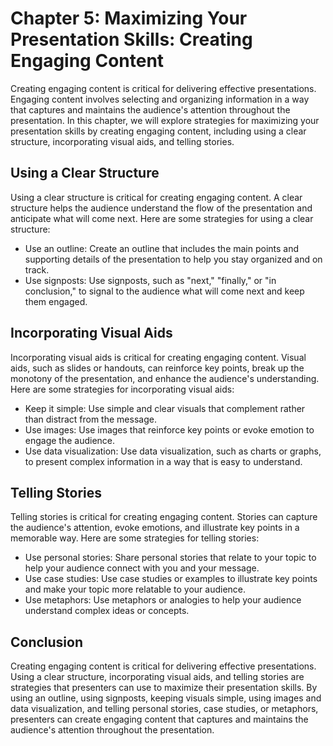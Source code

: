 Chapter 5: Maximizing Your Presentation Skills: Creating Engaging Content
=========================================================================

Creating engaging content is critical for delivering effective presentations. Engaging content involves selecting and organizing information in a way that captures and maintains the audience's attention throughout the presentation. In this chapter, we will explore strategies for maximizing your presentation skills by creating engaging content, including using a clear structure, incorporating visual aids, and telling stories.

Using a Clear Structure
-----------------------

Using a clear structure is critical for creating engaging content. A clear structure helps the audience understand the flow of the presentation and anticipate what will come next. Here are some strategies for using a clear structure:

* Use an outline: Create an outline that includes the main points and supporting details of the presentation to help you stay organized and on track.
* Use signposts: Use signposts, such as "next," "finally," or "in conclusion," to signal to the audience what will come next and keep them engaged.

Incorporating Visual Aids
-------------------------

Incorporating visual aids is critical for creating engaging content. Visual aids, such as slides or handouts, can reinforce key points, break up the monotony of the presentation, and enhance the audience's understanding. Here are some strategies for incorporating visual aids:

* Keep it simple: Use simple and clear visuals that complement rather than distract from the message.
* Use images: Use images that reinforce key points or evoke emotion to engage the audience.
* Use data visualization: Use data visualization, such as charts or graphs, to present complex information in a way that is easy to understand.

Telling Stories
---------------

Telling stories is critical for creating engaging content. Stories can capture the audience's attention, evoke emotions, and illustrate key points in a memorable way. Here are some strategies for telling stories:

* Use personal stories: Share personal stories that relate to your topic to help your audience connect with you and your message.
* Use case studies: Use case studies or examples to illustrate key points and make your topic more relatable to your audience.
* Use metaphors: Use metaphors or analogies to help your audience understand complex ideas or concepts.

Conclusion
----------

Creating engaging content is critical for delivering effective presentations. Using a clear structure, incorporating visual aids, and telling stories are strategies that presenters can use to maximize their presentation skills. By using an outline, using signposts, keeping visuals simple, using images and data visualization, and telling personal stories, case studies, or metaphors, presenters can create engaging content that captures and maintains the audience's attention throughout the presentation.
